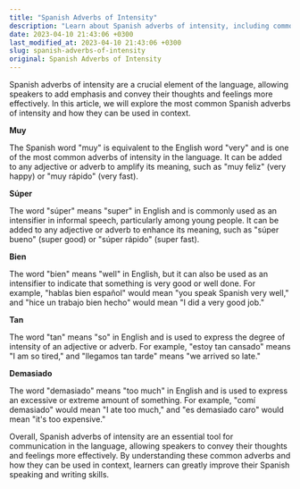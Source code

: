```yaml
---
title: "Spanish Adverbs of Intensity"
description: "Learn about Spanish adverbs of intensity, including common examples and how they can be used to add emphasis to your words."
date: 2023-04-10 21:43:06 +0300
last_modified_at: 2023-04-10 21:43:06 +0300
slug: spanish-adverbs-of-intensity
original: Spanish Adverbs of Intensity
---
```

Spanish adverbs of intensity are a crucial element of the language, allowing speakers to add emphasis and convey their thoughts and feelings more effectively. In this article, we will explore the most common Spanish adverbs of intensity and how they can be used in context.

**Muy** 

The Spanish word "muy" is equivalent to the English word "very" and is one of the most common adverbs of intensity in the language. It can be added to any adjective or adverb to amplify its meaning, such as "muy feliz" (very happy) or "muy rápido" (very fast).

**Súper**

The word "súper" means "super" in English and is commonly used as an intensifier in informal speech, particularly among young people. It can be added to any adjective or adverb to enhance its meaning, such as "súper bueno" (super good) or "súper rápido" (super fast).

**Bien**

The word "bien" means "well" in English, but it can also be used as an intensifier to indicate that something is very good or well done. For example, "hablas bien español" would mean "you speak Spanish very well," and "hice un trabajo bien hecho" would mean "I did a very good job."

**Tan**

The word "tan" means "so" in English and is used to express the degree of intensity of an adjective or adverb. For example, "estoy tan cansado" means "I am so tired," and "llegamos tan tarde" means "we arrived so late."

**Demasiado**

The word "demasiado" means "too much" in English and is used to express an excessive or extreme amount of something. For example, "comí demasiado" would mean "I ate too much," and "es demasiado caro" would mean "it's too expensive."

Overall, Spanish adverbs of intensity are an essential tool for communication in the language, allowing speakers to convey their thoughts and feelings more effectively. By understanding these common adverbs and how they can be used in context, learners can greatly improve their Spanish speaking and writing skills.